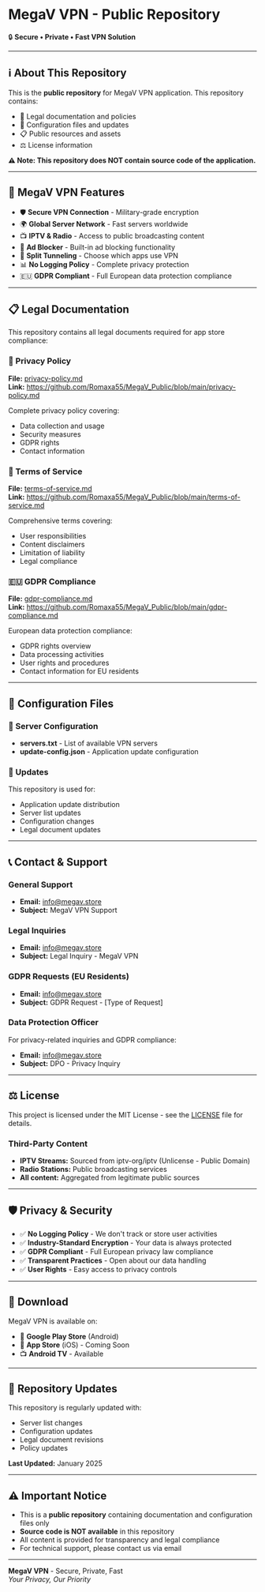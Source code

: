 # MegaV VPN - Public Repository

🔒 **Secure • Private • Fast VPN Solution**

---

## ℹ️ About This Repository

This is the **public repository** for MegaV VPN application. This repository contains:

- 📄 Legal documentation and policies
- 🔧 Configuration files and updates
- 📋 Public resources and assets
- ⚖️ License information

**⚠️ Note: This repository does NOT contain source code of the application.**

---

## 📱 MegaV VPN Features

- 🛡️ **Secure VPN Connection** - Military-grade encryption
- 🌍 **Global Server Network** - Fast servers worldwide  
- 📺 **IPTV & Radio** - Access to public broadcasting content
- 🚫 **Ad Blocker** - Built-in ad blocking functionality
- 🔧 **Split Tunneling** - Choose which apps use VPN
- 📊 **No Logging Policy** - Complete privacy protection
- 🇪🇺 **GDPR Compliant** - Full European data protection compliance

---

## 📋 Legal Documentation

This repository contains all legal documents required for app store compliance:

### 🔐 Privacy Policy
**File:** [privacy-policy.md](privacy-policy.md)  
**Link:** https://github.com/Romaxa55/MegaV_Public/blob/main/privacy-policy.md

Complete privacy policy covering:
- Data collection and usage
- Security measures
- GDPR rights
- Contact information

### 📜 Terms of Service
**File:** [terms-of-service.md](terms-of-service.md)  
**Link:** https://github.com/Romaxa55/MegaV_Public/blob/main/terms-of-service.md

Comprehensive terms covering:
- User responsibilities
- Content disclaimers
- Limitation of liability
- Legal compliance

### 🇪🇺 GDPR Compliance
**File:** [gdpr-compliance.md](gdpr-compliance.md)  
**Link:** https://github.com/Romaxa55/MegaV_Public/blob/main/gdpr-compliance.md

European data protection compliance:
- GDPR rights overview
- Data processing activities
- User rights and procedures
- Contact information for EU residents

---

## 🔧 Configuration Files

### 📡 Server Configuration
- **servers.txt** - List of available VPN servers
- **update-config.json** - Application update configuration

### 🔄 Updates
This repository is used for:
- Application update distribution
- Server list updates
- Configuration changes
- Legal document updates

---

## 📞 Contact & Support

### General Support
- **Email:** info@megav.store
- **Subject:** MegaV VPN Support

### Legal Inquiries
- **Email:** info@megav.store
- **Subject:** Legal Inquiry - MegaV VPN

### GDPR Requests (EU Residents)
- **Email:** info@megav.store
- **Subject:** GDPR Request - [Type of Request]

### Data Protection Officer
For privacy-related inquiries and GDPR compliance:
- **Email:** info@megav.store
- **Subject:** DPO - Privacy Inquiry

---

## ⚖️ License

This project is licensed under the MIT License - see the [LICENSE](LICENSE) file for details.

### Third-Party Content
- **IPTV Streams:** Sourced from iptv-org/iptv (Unlicense - Public Domain)
- **Radio Stations:** Public broadcasting services
- **All content:** Aggregated from legitimate public sources

---

## 🛡️ Privacy & Security

- ✅ **No Logging Policy** - We don't track or store user activities
- ✅ **Industry-Standard Encryption** - Your data is always protected
- ✅ **GDPR Compliant** - Full European privacy law compliance
- ✅ **Transparent Practices** - Open about our data handling
- ✅ **User Rights** - Easy access to privacy controls

---

## 📱 Download

MegaV VPN is available on:
- 🤖 **Google Play Store** (Android)
- 🍎 **App Store** (iOS) - Coming Soon
- 📺 **Android TV** - Available

---

## 🔄 Repository Updates

This repository is regularly updated with:
- Server list changes
- Configuration updates
- Legal document revisions
- Policy updates

**Last Updated:** January 2025

---

## ⚠️ Important Notice

- This is a **public repository** containing documentation and configuration files only
- **Source code is NOT available** in this repository
- All content is provided for transparency and legal compliance
- For technical support, please contact us via email

---

**MegaV VPN** - Secure, Private, Fast  
*Your Privacy, Our Priority*